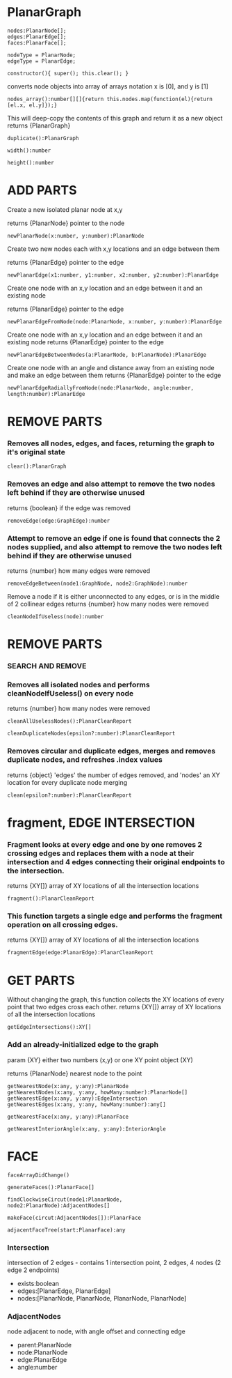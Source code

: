 # PlanarGraph

```
nodes:PlanarNode[];
edges:PlanarEdge[];
faces:PlanarFace[];
```

```
nodeType = PlanarNode;
edgeType = PlanarEdge;
```

```
constructor(){ super(); this.clear(); }
```

converts node objects into array of arrays notation x is [0], and y is [1]

```	
nodes_array():number[][]{return this.nodes.map(function(el){return [el.x, el.y]});}
```

This will deep-copy the contents of this graph and return it as a new object
returns {PlanarGraph} 
	

```
duplicate():PlanarGraph
```

```
width():number
```

```
height():number
```

# ADD PARTS

Create a new isolated planar node at x,y

returns {PlanarNode} pointer to the node

```
newPlanarNode(x:number, y:number):PlanarNode
```

Create two new nodes each with x,y locations and an edge between them

returns {PlanarEdge} pointer to the edge

```
newPlanarEdge(x1:number, y1:number, x2:number, y2:number):PlanarEdge
```

Create one node with an x,y location and an edge between it and an existing node

returns {PlanarEdge} pointer to the edge

```
newPlanarEdgeFromNode(node:PlanarNode, x:number, y:number):PlanarEdge
```

Create one node with an x,y location and an edge between it and an existing node
returns {PlanarEdge} pointer to the edge

```
newPlanarEdgeBetweenNodes(a:PlanarNode, b:PlanarNode):PlanarEdge
```

Create one node with an angle and distance away from an existing node and make an edge between them
returns {PlanarEdge} pointer to the edge

```
newPlanarEdgeRadiallyFromNode(node:PlanarNode, angle:number, length:number):PlanarEdge
```

# REMOVE PARTS

### Removes all nodes, edges, and faces, returning the graph to it's original state

```
clear():PlanarGraph
```

### Removes an edge and also attempt to remove the two nodes left behind if they are otherwise unused

returns {boolean} if the edge was removed

```
removeEdge(edge:GraphEdge):number
```

### Attempt to remove an edge if one is found that connects the 2 nodes supplied, and also attempt to remove the two nodes left behind if they are otherwise unused

returns {number} how many edges were removed

```
removeEdgeBetween(node1:GraphNode, node2:GraphNode):number
```

Remove a node if it is either unconnected to any edges, or is in the middle of 2 collinear edges
returns {number} how many nodes were removed

```
cleanNodeIfUseless(node):number
```

# REMOVE PARTS

### SEARCH AND REMOVE

### Removes all isolated nodes and performs cleanNodeIfUseless() on every node

returns {number} how many nodes were removed

```
cleanAllUselessNodes():PlanarCleanReport
```

```
cleanDuplicateNodes(epsilon?:number):PlanarCleanReport
```

### Removes circular and duplicate edges, merges and removes duplicate nodes, and refreshes .index values

returns {object} 'edges' the number of edges removed, and 'nodes' an XY location for every duplicate node merging

```
clean(epsilon?:number):PlanarCleanReport
```

# fragment, EDGE INTERSECTION

### Fragment looks at every edge and one by one removes 2 crossing edges and replaces them with a node at their intersection and 4 edges connecting their original endpoints to the intersection.

returns {XY[]} array of XY locations of all the intersection locations


```
fragment():PlanarCleanReport
```

### This function targets a single edge and performs the fragment operation on all crossing edges.

returns {XY[]} array of XY locations of all the intersection locations

```
fragmentEdge(edge:PlanarEdge):PlanarCleanReport
```

# GET PARTS


Without changing the graph, this function collects the XY locations of every point that two edges cross each other.
returns {XY[]} array of XY locations of all the intersection locations

```
getEdgeIntersections():XY[]
```

### Add an already-initialized edge to the graph

param {XY} either two numbers (x,y) or one XY point object (XY)

returns {PlanarNode} nearest node to the point

```
getNearestNode(x:any, y:any):PlanarNode
getNearestNodes(x:any, y:any, howMany:number):PlanarNode[]
getNearestEdge(x:any, y:any):EdgeIntersection
getNearestEdges(x:any, y:any, howMany:number):any[]
```

```
getNearestFace(x:any, y:any):PlanarFace
```

```
getNearestInteriorAngle(x:any, y:any):InteriorAngle
```

# FACE

```
faceArrayDidChange()
```

```
generateFaces():PlanarFace[]
```

```
findClockwiseCircut(node1:PlanarNode, node2:PlanarNode):AdjacentNodes[]
```

```
makeFace(circut:AdjacentNodes[]):PlanarFace
```

```
adjacentFaceTree(start:PlanarFace):any
```


### Intersection

intersection of 2 edges - contains 1 intersection point, 2 edges, 4 nodes (2 edge 2 endpoints)

* exists:boolean
* edges:[PlanarEdge, PlanarEdge]
* nodes:[PlanarNode, PlanarNode, PlanarNode, PlanarNode]


### AdjacentNodes

node adjacent to node, with angle offset and connecting edge

* parent:PlanarNode
* node:PlanarNode
* edge:PlanarEdge
* angle:number
